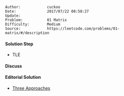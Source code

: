 
    Author:            cuckoo
    Date:              2017/07/22 08:58:27
    Update:            
    Problem:           01 Matrix
    Difficulty:        Medium
    Source:            https://leetcode.com/problems/01-matrix/#/description

#### Solution Step
 - TLE

#### Discuss

#### Editorial Solution
 - [Three Approaches](https://leetcode.com/problems/01-matrix/#/solution)
